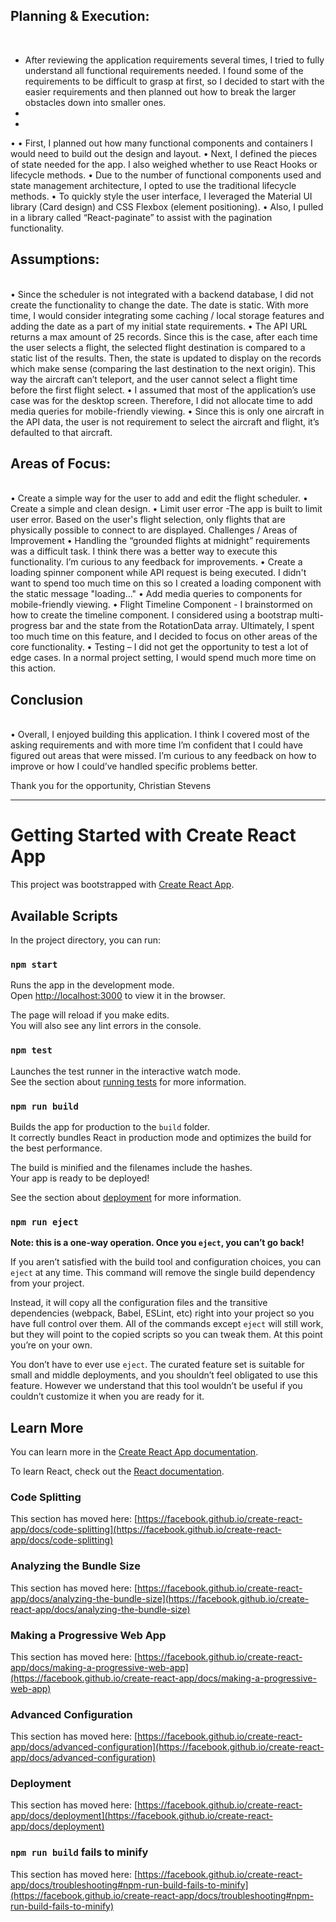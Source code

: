 <h2>Planning & Execution:</h2><br>
<ul>
 <li>After reviewing the application requirements several times, I tried to fully understand all functional requirements needed. I found some of the requirements to be difficult to grasp at first, so I decided to start with the easier requirements and then planned out how to break the larger obstacles down into smaller ones.</li>
 <li></li>
 <li></li>
</ul>
•	
•	First, I planned out how many functional components and containers I would need to build out the design and layout.
•	Next, I defined the pieces of state needed for the app. I also weighed whether to use React Hooks or lifecycle methods.
•	Due to the number of functional components used and state management architecture, I opted to use the traditional lifecycle methods.
•	To quickly style the user interface, I leveraged the Material UI library (Card design) and CSS Flexbox (element positioning).
•	Also, I pulled in a library called “React-paginate” to assist with the pagination functionality.
 
<h2>Assumptions:</h2><br>
•	Since the scheduler is not integrated with a backend database, I did not create the functionality to change the date. The date is static. With more time, I would consider integrating some caching / local storage features and adding the date as a part of my initial state requirements.
•	The API URL returns a max amount of 25 records. Since this is the case, after each time the user selects a flight, the selected flight destination is compared to a static list of the results. Then, the state is updated to display on the records which make sense (comparing the last destination to the next origin). This way the aircraft can’t teleport, and the user cannot select a flight time before the first flight select.
•	I assumed that most of the application’s use case was for the desktop screen. Therefore, I did not allocate time to add media queries for mobile-friendly viewing.
•	Since this is only one aircraft in the API data, the user is not requirement to select the aircraft and flight, it’s defaulted to that aircraft.

<h2>Areas of Focus:</h2><br>
•	Create a simple way for the user to add and edit the flight scheduler.
•	Create a simple and clean design.
•	Limit user error -The app is built to limit user error. Based on the user's flight selection, only flights that are physically possible to connect to are displayed.
Challenges / Areas of Improvement
•	Handling the “grounded flights at midnight” requirements was a difficult task. I think there was a better way to execute this functionality. I’m curious to any feedback for improvements.
•	Create a loading spinner component while API request is being executed. I didn't want to spend too much time on this so I created a loading component with the static message "loading..."
•	Add media queries to components for mobile-friendly viewing.
•	Flight Timeline Component - I brainstormed on how to create the timeline component. I considered using a bootstrap multi-progress bar and the state from the RotationData array. Ultimately, I spent too much time on this feature, and I decided to focus on other areas of the core functionality.
•	Testing – I did not get the opportunity to test a lot of edge cases. In a normal project setting, I would spend much more time on this action.

<h2>Conclusion</h2><br>
•	Overall, I enjoyed building this application. I think I covered most of the asking requirements and with more time I’m confident that I could have figured out areas that were missed. I’m curious to any feedback on how to improve or how I could’ve handled specific problems better. 
 
Thank you for the opportunity,
Christian Stevens



****************************************************************************************************************************************************

# Getting Started with Create React App

This project was bootstrapped with [Create React App](https://github.com/facebook/create-react-app).

## Available Scripts

In the project directory, you can run:

### `npm start`

Runs the app in the development mode.\
Open [http://localhost:3000](http://localhost:3000) to view it in the browser.

The page will reload if you make edits.\
You will also see any lint errors in the console.

### `npm test`

Launches the test runner in the interactive watch mode.\
See the section about [running tests](https://facebook.github.io/create-react-app/docs/running-tests) for more information.

### `npm run build`

Builds the app for production to the `build` folder.\
It correctly bundles React in production mode and optimizes the build for the best performance.

The build is minified and the filenames include the hashes.\
Your app is ready to be deployed!

See the section about [deployment](https://facebook.github.io/create-react-app/docs/deployment) for more information.

### `npm run eject`

**Note: this is a one-way operation. Once you `eject`, you can’t go back!**

If you aren’t satisfied with the build tool and configuration choices, you can `eject` at any time. This command will remove the single build dependency from your project.

Instead, it will copy all the configuration files and the transitive dependencies (webpack, Babel, ESLint, etc) right into your project so you have full control over them. All of the commands except `eject` will still work, but they will point to the copied scripts so you can tweak them. At this point you’re on your own.

You don’t have to ever use `eject`. The curated feature set is suitable for small and middle deployments, and you shouldn’t feel obligated to use this feature. However we understand that this tool wouldn’t be useful if you couldn’t customize it when you are ready for it.

## Learn More

You can learn more in the [Create React App documentation](https://facebook.github.io/create-react-app/docs/getting-started).

To learn React, check out the [React documentation](https://reactjs.org/).

### Code Splitting

This section has moved here: [https://facebook.github.io/create-react-app/docs/code-splitting](https://facebook.github.io/create-react-app/docs/code-splitting)

### Analyzing the Bundle Size

This section has moved here: [https://facebook.github.io/create-react-app/docs/analyzing-the-bundle-size](https://facebook.github.io/create-react-app/docs/analyzing-the-bundle-size)

### Making a Progressive Web App

This section has moved here: [https://facebook.github.io/create-react-app/docs/making-a-progressive-web-app](https://facebook.github.io/create-react-app/docs/making-a-progressive-web-app)

### Advanced Configuration

This section has moved here: [https://facebook.github.io/create-react-app/docs/advanced-configuration](https://facebook.github.io/create-react-app/docs/advanced-configuration)

### Deployment

This section has moved here: [https://facebook.github.io/create-react-app/docs/deployment](https://facebook.github.io/create-react-app/docs/deployment)

### `npm run build` fails to minify

This section has moved here: [https://facebook.github.io/create-react-app/docs/troubleshooting#npm-run-build-fails-to-minify](https://facebook.github.io/create-react-app/docs/troubleshooting#npm-run-build-fails-to-minify)

